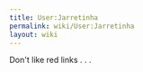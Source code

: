 ```yaml
---
title: User:Jarretinha
permalink: wiki/User:Jarretinha
layout: wiki
---
```


Don't like red links . . .
